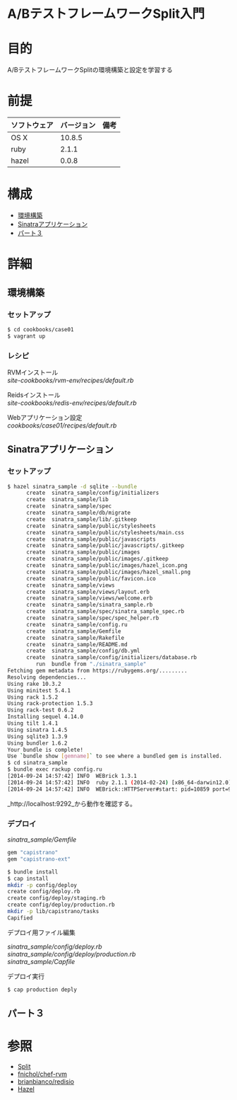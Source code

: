 A/BテストフレームワークSplit入門
===
# 目的
A/BテストフレームワークSplitの環境構築と設定を学習する

# 前提
| ソフトウェア     | バージョン    | 備考         |
|:---------------|:-------------|:------------|
| OS X           |10.8.5        |             |
| ruby      　　　|2.1.1         |             |
| hazel     　　　|0.0.8         |             |

# 構成
+ [環境構築](#1)
+ [Sinatraアプリケーション](#2)
+ [パート３](#3)

# 詳細
## <a name="1">環境構築</a>
### セットアップ
```bash
$ cd cookbooks/case01
$ vagrant up
```
### レシピ
RVMインストール  
_site-cookbooks/rvm-env/recipes/default.rb_

Reidsインストール  
_site-cookbooks/redis-env/recipes/default.rb_

Webアプリケーション設定  
_cookbooks/case01/recipes/default.rb_

## <a name="2">Sinatraアプリケーション</a>
### セットアップ

```bash
$ hazel sinatra_sample -d sqlite --bundle
      create  sinatra_sample/config/initializers
      create  sinatra_sample/lib
      create  sinatra_sample/spec
      create  sinatra_sample/db/migrate
      create  sinatra_sample/lib/.gitkeep
      create  sinatra_sample/public/stylesheets
      create  sinatra_sample/public/stylesheets/main.css
      create  sinatra_sample/public/javascripts
      create  sinatra_sample/public/javascripts/.gitkeep
      create  sinatra_sample/public/images
      create  sinatra_sample/public/images/.gitkeep
      create  sinatra_sample/public/images/hazel_icon.png
      create  sinatra_sample/public/images/hazel_small.png
      create  sinatra_sample/public/favicon.ico
      create  sinatra_sample/views
      create  sinatra_sample/views/layout.erb
      create  sinatra_sample/views/welcome.erb
      create  sinatra_sample/sinatra_sample.rb
      create  sinatra_sample/spec/sinatra_sample_spec.rb
      create  sinatra_sample/spec/spec_helper.rb
      create  sinatra_sample/config.ru
      create  sinatra_sample/Gemfile
      create  sinatra_sample/Rakefile
      create  sinatra_sample/README.md
      create  sinatra_sample/config/db.yml
      create  sinatra_sample/config/initializers/database.rb
         run  bundle from "./sinatra_sample"
Fetching gem metadata from https://rubygems.org/.........
Resolving dependencies...
Using rake 10.3.2
Using minitest 5.4.1
Using rack 1.5.2
Using rack-protection 1.5.3
Using rack-test 0.6.2
Installing sequel 4.14.0
Using tilt 1.4.1
Using sinatra 1.4.5
Using sqlite3 1.3.9
Using bundler 1.6.2
Your bundle is complete!
Use `bundle show [gemname]` to see where a bundled gem is installed.
$ cd sinatra_sample
$ bundle exec rackup config.ru
[2014-09-24 14:57:42] INFO  WEBrick 1.3.1
[2014-09-24 14:57:42] INFO  ruby 2.1.1 (2014-02-24) [x86_64-darwin12.0]
[2014-09-24 14:57:42] INFO  WEBrick::HTTPServer#start: pid=10859 port=9292
```
_http://localhost:9292_から動作を確認する。

### デプロイ

_sinatra_sample/Gemfile_
```bash
gem "capistrano"
gem "capistrano-ext"
```

```bash
$ bundle install
$ cap install
mkdir -p config/deploy
create config/deploy.rb
create config/deploy/staging.rb
create config/deploy/production.rb
mkdir -p lib/capistrano/tasks
Capified
```

デプロイ用ファイル編集

_sinatra_sample/config/deploy.rb_  
_sinatra_sample/config/deploy/production.rb_  
_sinatra_sample/Capfile_

デプロイ実行

```bash
$ cap production deply
```

## <a name="3">パート３</a>

# 参照
+ [Split](https://github.com/andrew/split)
+ [fnichol/chef-rvm](https://github.com/fnichol/chef-rvm)
+ [brianbianco/redisio](https://github.com/brianbianco/redisio)
+ [Hazel](http://c7.github.io/hazel/)
